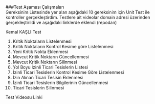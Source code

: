 
###Test Aşaması Çalışmaları <br/>
Gereksinim Listesinde  yer alan aşağıdaki 10 gereksinim için Unit Test ile kontroller gerçekleştirdim.  Testlere ait videolar domain adresi üzerinden gerçekleştirildi ve aşağıdaki linklerde eklendi (repodan)<br/>

Kemal KAŞLI Test<br/>
1.	Kritik Noktaların Listelenmesi<br/>
2.	Kritik Noktaların Kontrol Kesime göre Listelenmesi<br/>
3.	Yeni Kritik Nokta Eklenmesi<br/>
4.	Mevcut Kritik Noktarın Güncellenmesi<br/>
5.	Mevcut Kritik Noktarın Silinmesi<br/>
6.	Yol Boyu İzinli Ticari Tesislerin Listesi<br/>
7.	İzinli Ticari Tesislerin Kontrol Kesime Göre Listelenmesi<br/>
8.	İzin Alınan Ticari Tesisin Eklenmesi<br/>
9.	İzinli Ticari Tesislerin Bilgilerinin Güncellenmesi<br/>
10.	Ticari Tesislerin Silinmesi<br/>
 

Test Videosu Linki

